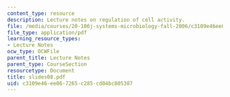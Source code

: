 ```yaml
---
content_type: resource
description: Lecture notes on regulation of cell activity.
file: /media/courses/20-106j-systems-microbiology-fall-2006/c3109e46ee067265c285cd04bc805387_slides08.pdf
file_type: application/pdf
learning_resource_types:
- Lecture Notes
ocw_type: OCWFile
parent_title: Lecture Notes
parent_type: CourseSection
resourcetype: Document
title: slides08.pdf
uid: c3109e46-ee06-7265-c285-cd04bc805387
---
```

